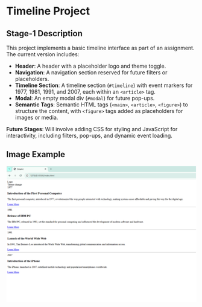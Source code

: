 ﻿# **Timeline Project**

## **Stage-1 Description**
This project implements a basic timeline interface as part of an assignment. The current version includes:

- **Header**: A header with a placeholder logo and theme toggle.
- **Navigation**: A navigation section reserved for future filters or placeholders.
- **Timeline Section**: A timeline section (`#timeline`) with event markers for 1977, 1981, 1991, and 2007, each within an `<article>` tag.
- **Modal**: An empty modal div (`#modal`) for future pop-ups.
- **Semantic Tags**: Semantic HTML tags (`<main>`, `<article>`, `<figure>`) to structure the content, with `<figure>` tags added as placeholders for images or media.

**Future Stages**: Will involve adding CSS for styling and JavaScript for interactivity, including filters, pop-ups, and dynamic event loading.

## **Image Example**


![Timeline Event Image](1-layout.png)